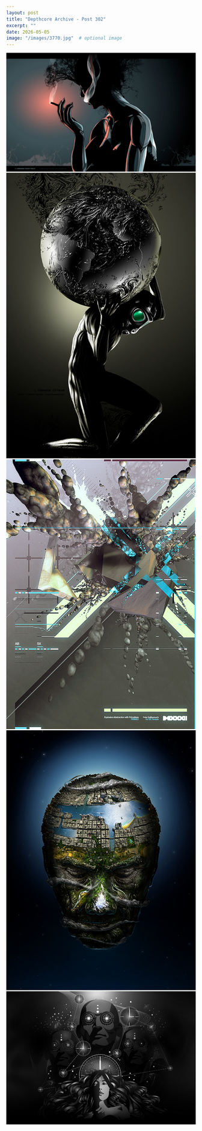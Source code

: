 ```yaml
---
layout: post
title: "Depthcore Archive - Post 302"
excerpt: ""
date: 2026-05-05
image: "/images/3770.jpg"  # optional image
---
```


<img src="/images/3770.jpg">
<img src="/images/3773.jpg" alt="3773.jpg"/>
<img src="/images/3775.jpg" alt="3775.jpg"/>
<img src="/images/3776.jpg" alt="3776.jpg"/>
<img src="/images/3779.jpg" alt="3779.jpg"/>
